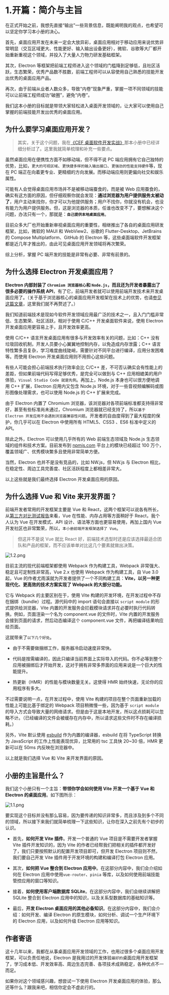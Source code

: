 # 1.开篇：简介与主旨

在正式开始之前，我想先直接“输出”一些背景信息，既能阐明我的观点，也希望可以坚定你学习本小册的决心。

首先，桌面应用开发在未来一定会大放异彩，桌面应用相对于移动应用来说优势非常明显（交互区域更大、性能更好、输入输出设备更好），微软、谷歌等大厂都开始重新重视这个领域，并投入了大量人力物力研发基础框架。

其次，Electron 等框架把前端工程师进入这个领域的门槛降到足够低，且社区活跃，生态繁荣，优秀产品数不胜数，前端工程师可以从容使用自己熟悉的技能开发出优秀的桌面应用产品。

再次，由于前端从业者人数众多，导致“内卷”现象严重，掌握一项不同领域的技能可以让前端工程师成功“破圈”，避免“内卷”。

我们这本小册的目标就是带领大家轻松进入桌面开发领域的，让大家可以使用自己掌握的前端技能开发出优秀的桌面应用。


## 为什么要学习桌面应用开发？

> 其实，关于这个问题，我在[《CEF 桌面软件开发实战》](https://juejin.cn/book/7075387142121193502)那本小册中已经详细分析过了。这里我就简单梳理和补充一些要点。

虽然桌面应用在便携性方面不如移动端，但不得不说 PC 端应用拥有它自己独特的优势，比如，`更大的可视区域`、`更快捷多样的输入输出接口`、`更强劲的性能支持硬件`等，现在 PC 端正在向着更专业、更精细的方向发展。而移动端应用则更偏向社交和娱乐属性。

可能有人会觉得桌面应用市场并不是被移动端蚕食的，而是被 Web 应用蚕食的，确实有这方面的原因，但仔细观察你就会发现：**通过浏览器为用户提供服务太被动了**，用户主动来找你，你才可以为他提供服务；用户不找你，你就没有机会，也没有能力为用户提供服务。但，这是浏览器的本质，任谁也改变不了，要想解决这个问题，办法只有一个，那就是：**`自己提供本地桌面应用`**。

目前众多大厂也开始重新审视桌面应用的重要性，相继推出了各自的桌面应用研发框架，比如，微软的 MAUI 和 WebView2、谷歌的 Flutter-Desktop、JetBrains 的 Compose Multiplatform、GitHub 的 Electron 等，这些桌面端软件开发框架都是近几年才推出的，由此可见桌面应用开发领域将再次繁荣。

综上分析，掌握 PC 端开发的技能是非常有必要、非常有前景的。


## 为什么选择 Electron 开发桌面应用？

**Electron 内部封装了 `Chromium 浏览器核心`和 `Node.js`，而且还为开发者暴露出了很多必要的操作系统 API**，有了它，前端开发者就可以使用前端开发技术来开发桌面应用了。（关于基于浏览器核心的桌面应用开发框架在技术上的优势，也请[参见这篇文章](https://juejin.cn/book/7075387142121193502/section/7075532723296665613)，这里我们就不再赘述了。）

我们知道前端技术是现如今软件开发领域应用最广泛的技术之一，且入门门槛非常低、生态繁荣、社区活跃，相对于使用 C/C++ 开发桌面软件来说，使用 Electron 开发桌面应用更容易上手，且开发效率更高。

使用 C/C++ 语言开发桌面应用有很多与开发效率有关的问题，比如：C++ 没有垃圾回收机制，开发人员要小心翼翼地控制内存，以免造成内存泄露；C++ 语言特性繁多且复杂，学习难度曲线陡峭，需要针对不同平台进行编译，应用分发困难等。而使用 Electron 开发桌面应用则不用担心这些问题。

有些人可能会担心前端技术执行效率会比 C/C++ 差，不可否认确实会有性能上的差距，但如果前端代码写得足够优秀，是完全可以做到与 C++ 应用相媲美的用户体验，`Visual Studio Code 就是先例`。再加上，Node.js 本身也可以很方便地调用 C++ 扩展，Electron 应用内又包含 Node.js 环境，对于一些音视频编解码或图形图像处理需求，也可以使用 Node.js 的 C++ 扩展来完成。

由于 Electron 内置了 Chromium 浏览器，该浏览器对各项前端标准都支持得非常好，甚至有些标准尚未通过，Chromium 浏览器就已经支持了，所以`基于 Electron 开发应用不会遇到浏览器兼容性问题`。开发者的自由度得到了最大程度的保护，你几乎可以在 Electron 中使用所有 HTML5、CSS3 、ES6 标准中定义的 API。

除此之外，Electron 可以使用几乎所有的 Web 前端生态领域及 Node.js 生态领域的组件和技术方案。目前发布到 [npmjs.com](https://www.npmjs.com/) 平台上的模块已经超过 100 万个，覆盖领域广、优秀模块繁多且使用非常简单方便。

当然，Electron 也并不是没有竞品的，比如 NW.js，但 NW.js 与 Electron 相比，在稳定性、周边工具完善度、社区活跃程度上都相差非常大。

以上这些就是我们最终选择 Electron 开发桌面应用的原因。

## 为什么选择 Vue 和 Vite 来开发界面？

前端开发者常用的开发框架主要是 Vue 和 React，这两个框架可以说各有所长，从[第三方对比测试报告](https://krausest.github.io/js-framework-benchmark/index.html)来看，Vue 在性能、内存占用等方面稍好于 React，我个人认为 Vue 在开发模式、API 设计、语法等方面也更容易使用，再加上国内 Vue 开发社区也非常繁荣，所以，`本小册前端开发框架选择了 Vue`。


> 但这并不是说 Vue 就比 React 好，前端技术选型时还是应该选择最适合团队和产品的框架，而不应该单单对比这几个要素就做出决策。

![1.2.png](./images/3ee175b0bebd3e0deb9657b0dfa2cda2.webp )

目前主流的现代前端框架都使用 Webpack 作为构建工具，Webpack 非常强大、稳定且可定制性非常高，Vue 2.x 也使用 Webpack 作为构建工具，自 Vue 3.0 起，Vue 的作者尤雨溪就为开发者提供了一个不同构建工具：**Vite，以另一种更现代化、更高效的技术方案实现了 Webpack 的大部分功能。**

它与 Webpack 的主要区别在于，使用 Vite 构建的开发环境，在开发过程中不存在捆绑（bundle）过程。源代码中的 import 语句会直接以 `script module` 的形式提供给浏览器，Vite 内置的开发服务会拦截模块请求并在必要时执行代码转换。例如，页面渲染一个名为 component.vue 的文件时，Vite 内置的开发服务会接到页面的请求，然后动态编译这个 component.vue 文件，再把编译结果响应给页面。

这就带来了`以下几个好处`。

-   由于不需要做捆绑工作，服务器冷启动速度非常快。

-   代码是按需编译的，因此只编译当前界面上实际导入的代码。你不必等到整个应用被捆绑后才开始开发，这对于拥有非常多界面的应用来说是一个巨大的性能提升。

-   热更新（HMR）的性能与模块数量无关。这使得 HMR 始终快速，无论你的应用程序有多大。


不过需要说明一点，在开发过程中，使用 Vite 构建的项目在整个页面重新加载的性能上可能比基于绑定的 Webpack 项目稍微慢一些，因为基于 `script module` 的导入方式会导致大量的网络请求。但是由于这是本地开发，所以这点损耗可以忽略不计。（已经编译的文件会被缓存在内存中，所以请求这些文件时不存在编译损耗。）

另外，Vite 默认使用 [esbuild](https://github.com/evanw/esbuild) 作为内置的编译器，esbuild 在将 TypeScript 转换为 JavaScript 的工作上性能表现优异，比常用的 tsc 工具快 20~30 倍，HMR 更新可以在 50ms 内反映在浏览器中。

以上就是我们选择 Vue 和 Vite 来开发界面的原因。

## 小册的主旨是什么？

我们这个小册只有一个主旨：**带领你学会如何使用 Vite 开发一个基于 Vue 和 Electron 的桌面应用**。如下图所示：

![1.1.png](./images/47fb702a17ea7f8f5771b629f2152799.webp )


要实现这个目标并没有那么容易，因为要传递的知识非常多，而且涉及到多个不同的领域，所以接下来我们就简单梳理一下这些知识，让你在深入之前先有个初步的认识。

-   首先，**如何开发 Vite 插件**。开发一个普通的 Vue 项目是不需要开发者掌握 Vite 插件开发知识的，因为 Vite 的作者已经帮我们把相关的插件都开发好了，我们只要按照默认的配置开发项目即可，但开发 Electron 项目则不然，我们要自己开发 Vite 插件用于开发环境的构建和编译打包 Electron 应用。

-   其次，**如何把 Vue 整合到 Electron 应用中**。在这部分内容中，我们会介绍如何在 Electron 应用中使用`vue-router`、`pinia` 等库，以及如何使用前端技能管控应用的窗口等知识。

-   接着，**如何使用客户端数据库 SQLite**。在这部分内容中，我们会继续讲解把 SQLite 整合到 Electron 应用中的知识，以及关系型数据库的基础知识等。

-   最后，**开发 Electron 桌面应用的其他必备知识**。在这部分内容中，我们会介绍：如何开发、编译 Electron 的原生模块，如何分析、调试一个生产环境下的 Electron 应用，以及如何升级 Electron 应用等知识。


## 作者寄语

这十几年以来，我都在从事桌面应用开发领域的工作，也用过很多个桌面应用开发框架，可以负责任地说，Electron 是我用过的开发体验`最好的`桌面应用开发框架了，学习成本低、开发效率高、周边生态完善、各项技术成熟稳定，各种优点不一而足。


如果你对这个领域感兴趣，想尝试一下使用 Electron 开发桌面应用的体验，那么还等什么？跟我来吧，相信你定会不虚此行的。